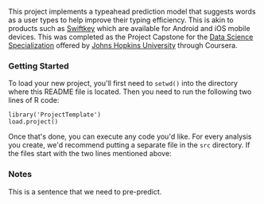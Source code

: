 

This project implements a typeahead prediction model that suggests words as a user types to help improve their typing efficiency.  This is akin to products such as [Swiftkey](http://swiftkey.com/en/) which are available for Android and iOS mobile devices.  This was completed as the Project Capstone for the [Data Science Specialization](https://www.coursera.org/specialization/jhudatascience/1) offered by [Johns Hopkins University](http://www.jhu.edu/) through Coursera.

### Getting Started

To load your new project, you'll first need to `setwd()` into the directory
where this README file is located. Then you need to run the following two
lines of R code:

	library('ProjectTemplate')
	load.project()

Once that's done, you can execute any code you'd like. For every analysis
you create, we'd recommend putting a separate file in the `src` directory.
If the files start with the two lines mentioned above:

### Notes

This is a sentence that we need to pre-predict.
